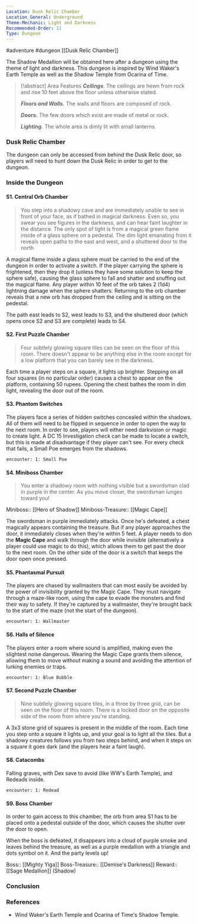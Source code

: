 ```yaml
---
Location: Dusk Relic Chamber
Location_General: Underground
Theme-Mechanic: Light and Darkness
Recommended-Order: 11
Type: Dungeon
---
```


 #adventure #dungeon [[Dusk Relic Chamber]]

The Shadow Medallion will be obtained here after a dungeon using the theme of light and darkness. This dungeon is inspired by Wind Waker's Earth Temple as well as the Shadow Temple from Ocarina of Time.

>[!abstract] Area Features
 > ***Ceilings***. The ceilings are hewn from rock and rise 10 feet above the floor unless otherwise stated.
 > 
 > ***Floors and Walls.*** The walls and floors are composed of rock.
 > 
 > ***Doors.*** The few doors which exist are made of metal or rock.
 > 
 > ***Lighting.*** The whole area is dimly lit with small lanterns.

### Dusk Relic Chamber

The dungeon can only be accessed from behind the Dusk Relic door, so players will need to hunt down the Dusk Relic in order to get to the dungeon.

### Inside the Dungeon

#### S1. Central Orb Chamber

>You step into a shadowy cave and are immediately unable to see in front of your face, as if bathed in magical darkness. Even so, you swear you see figures in the darkness, and can hear faint laughter in the distance. The only spot of light is from a magical green flame inside of a glass sphere on a pedestal. The dim light emanating from it reveals open paths to the east and west, and a shuttered door to the north

A magical flame inside a glass sphere must be carried to the end of the dungeon in order to activate a switch. If the player carrying the sphere is frightened, then they drop it (unless they have some solution to keep the sphere safe), causing the glass sphere to fall and shatter and snuffing out the magical flame. Any player within 10 feet of the orb takes 2 (1d4) lightning damage when the sphere shatters. Returning to the orb chamber reveals that a new orb has dropped from the ceiling and is sitting on the pedestal.

The path east leads to S2, west leads to S3, and the shuttered door (which opens once S2 and S3 are complete) leads to S4.

#### S2. First Puzzle Chamber

>Four subtlely glowing square tiles can be seen on the floor of this room. There doesn't appear to be anything else in the room except for a low platform that you can barely see in the darkness.

Each time a player steps on a square, it lights up brighter. Stepping on all four squares (in no particular order) causes a chest to appear on the platform, containing 50 rupees. Opening the chest bathes the room in dim light, revealing the door out of the room.

#### S3. Phantom Switches

The players face a series of hidden switches concealed within the shadows. All of them will need to be flipped in sequence in order to open the way to the next room. In order to see, players will either need darkvision or magic to create light. A DC 15 Investigation check can be made to locate a switch, but this is made at disadvantage if they player can't see. For every check that fails, a Small Poe emerges from the shadows.

`encounter: 1: Small Poe`

#### S4. Miniboss Chamber

>You enter a shadowy room with nothing visible but a swordsman clad in purple in the center. As you move closer, the swordsman lunges toward you!

Miniboss:: [[Hero of Shadow]]
Miniboss-Treasure:: [[Magic Cape]]

The swordsman in purple immediately attacks. Once he's defeated, a chest magically appears containing the treasure. But if any player approaches the door, it immediately closes when they're within 5 feet. A player needs to don the **Magic Cape** and walk through the door while invisible (alternatively a player could use magic to do this), which allows them to get past the door to the next room. On the other side of the door is a switch that keeps the door open once pressed.

#### S5. Phantasmal Pursuit

The players are chased by wallmasters that can most easily be avoided by the power of invisibility granted by the Magic Cape. They must navigate through a maze-like room, using the cape to evade the monsters and find their way to safety. If they're captured by a wallmaster, they're brought back to the start of the maze (not the start of the dungeon).

`encounter: 1: Wallmaster`

#### S6. Halls of Silence

The players enter a room where sound is amplified, making even the slightest noise dangerous. Wearing the Magic Cape grants them silence, allowing them to move without making a sound and avoiding the attention of lurking enemies or traps.

`encounter: 1: Blue Bubble`

#### S7. Second Puzzle Chamber

>Nine subtlely glowing square tiles, in a three by three grid, can be seen on the floor of this room. There is a locked door on the opposite side of the room from where you're standing.

A 3x3 stone grid of squares is present in the middle of the room. Each time you step onto a square it lights up, and your goal is to light all the tiles. But a shadowy creatures follows you from two steps behind, and when it steps on a square it goes dark (and the players hear a faint laugh).

#### S8. Catacombs

Falling graves, with Dex save to avoid (like WW's Earth Temple), and Redeads inside.

`encounter: 1: Redead`

#### S9. Boss Chamber

In order to gain access to this chamber, the orb from area S1 has to be placed onto a pedestal outside of the door, which causes the shutter over the door to open.

When the boss is defeated, it disappears into a cloud of purple smoke and leaves behind the treasure, as well as a purple medallion with a triangle and dots symbol on it. And the party levels up!

Boss:: [[Mighty Yiga]]
Boss-Treasure:: [[Demise's Darkness]]
Reward:: [[Sage Medallion]] (Shadow)

### Conclusion


### References

* Wind Waker's Earth Temple and Ocarina of Time's Shadow Temple.
